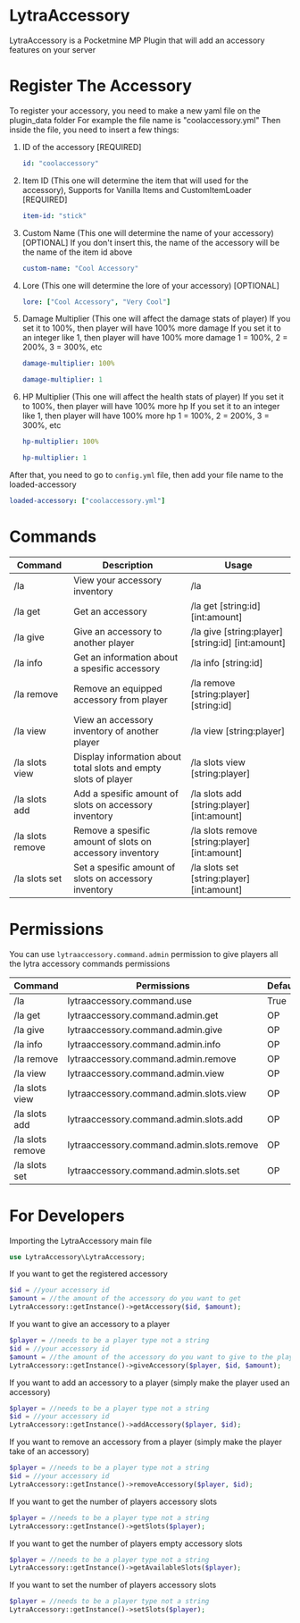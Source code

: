 # LytraAccessory
LytraAccessory is a Pocketmine MP Plugin that will add an accessory features on your server

# Register The Accessory
To register your accessory, you need to make a new yaml file on the plugin_data folder
For example the file name is "coolaccessory.yml"
Then inside the file, you need to insert a few things:
1. ID of the accessory [REQUIRED]
   ```yaml
   id: "coolaccessory"
   ```
2. Item ID (This one will determine the item that will used for the accessory), Supports for Vanilla Items and CustomItemLoader [REQUIRED]
   ```yaml
   item-id: "stick"
   ```
3. Custom Name (This one will determine the name of your accessory) [OPTIONAL]
   If you don't insert this, the name of the accessory will be the name of the item id above
   ```yaml
   custom-name: "Cool Accessory"
   ```
4. Lore (This one will determine the lore of your accessory) [OPTIONAL]
   ```yaml
   lore: ["Cool Accessory", "Very Cool"]
   ```
5. Damage Multiplier (This one will affect the damage stats of player)
   If you set it to 100%, then player will have 100% more damage
   If you set it to an integer like 1, then player will have 100% more damage
   1 = 100%, 2 = 200%, 3 = 300%, etc
   ```yaml
   damage-multiplier: 100%
   ```
   ```yaml
   damage-multiplier: 1
   ```
6. HP Multiplier (This one will affect the health stats of player)
   If you set it to 100%, then player will have 100% more hp
   If you set it to an integer like 1, then player will have 100% more hp
   1 = 100%, 2 = 200%, 3 = 300%, etc
   ```yaml
   hp-multiplier: 100%
   ```
   ```yaml
   hp-multiplier: 1
   ```
After that, you need to go to `config.yml` file, then add your file name to the loaded-accessory
```yaml
loaded-accessory: ["coolaccessory.yml"]
```

# Commands
| Command            | Description                                                          | Usage                                                |
| ------------------ | -------------------------------------------------------------------- | ---------------------------------------------------- |
| /la                | View your accessory inventory                                        | /la                                                  |
| /la get            | Get an accessory                                                     | /la get [string:id] [int:amount]                     |
| /la give           | Give an accessory to another player                                  | /la give [string:player] [string:id] [int:amount]    |
| /la info           | Get an information about a spesific accessory                        | /la info [string:id]                                 |
| /la remove         | Remove an equipped accessory from player                             | /la remove [string:player] [string:id]               |
| /la view           | View an accessory inventory of another player                        | /la view [string:player]                             |
| /la slots view     | Display information about total slots and empty slots of player      | /la slots view [string:player]                       |
| /la slots add      | Add a spesific amount of slots on accessory inventory                | /la slots add [string:player] [int:amount]           |
| /la slots remove   | Remove a spesific amount of slots on accessory inventory             | /la slots remove [string:player] [int:amount]        |
| /la slots set      | Set a spesific amount of slots on accessory inventory                | /la slots set [string:player] [int:amount]           |

# Permissions
You can use `lytraaccessory.command.admin` permission to give players all the lytra accessory commands permissions

| Command            | Permissions                                  | Default |
| ------------------ | -------------------------------------------- | ------- |
| /la                | lytraaccessory.command.use                   | True    |
| /la get            | lytraaccessory.command.admin.get             | OP      |
| /la give           | lytraaccessory.command.admin.give            | OP      |
| /la info           | lytraaccessory.command.admin.info            | OP      |
| /la remove         | lytraaccessory.command.admin.remove          | OP      |
| /la view           | lytraaccessory.command.admin.view            | OP      |
| /la slots view     | lytraaccessory.command.admin.slots.view      | OP      |
| /la slots add      | lytraaccessory.command.admin.slots.add       | OP      |
| /la slots remove   | lytraaccessory.command.admin.slots.remove    | OP      |
| /la slots set      | lytraaccessory.command.admin.slots.set       | OP      |

# For Developers
Importing the LytraAccessory main file
```php
use LytraAccessory\LytraAccessory;
```
If you want to get the registered accessory
```php
$id = //your accessory id
$amount = //the amount of the accessory do you want to get
LytraAccessory::getInstance()->getAccessory($id, $amount);
```

If you want to give an accessory to a player
```php
$player = //needs to be a player type not a string
$id = //your accessory id
$amount = //the amount of the accessory do you want to give to the player
LytraAccessory::getInstance()->giveAccessory($player, $id, $amount);
```

If you want to add an accessory to a player (simply make the player used an accessory)
```php
$player = //needs to be a player type not a string
$id = //your accessory id
LytraAccessory::getInstance()->addAccessory($player, $id);
```

If you want to remove an accessory from a player (simply make the player take of an accessory)
```php
$player = //needs to be a player type not a string
$id = //your accessory id
LytraAccessory::getInstance()->removeAccessory($player, $id);
```

If you want to get the number of players accessory slots
```php
$player = //needs to be a player type not a string
LytraAccessory::getInstance()->getSlots($player);
```

If you want to get the number of players empty accessory slots
```php
$player = //needs to be a player type not a string
LytraAccessory::getInstance()->getAvailableSlots($player);
```

If you want to set the number of players accessory slots
```php
$player = //needs to be a player type not a string
LytraAccessory::getInstance()->setSlots($player);
```
